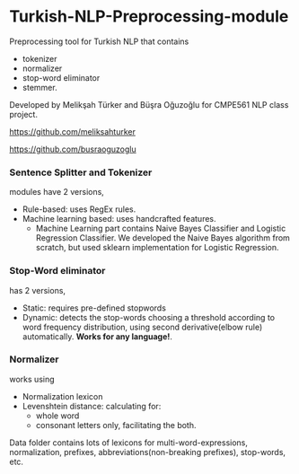 # Turkish-NLP-Preprocessing-module
Preprocessing tool for Turkish NLP that contains
- tokenizer
- normalizer
- stop-word eliminator
- stemmer.

Developed by Melikşah Türker and Büşra Oğuzoğlu for CMPE561 NLP class project.

https://github.com/meliksahturker

https://github.com/busraoguzoglu

### Sentence Splitter and Tokenizer 
modules have 2 versions, 
- Rule-based: uses RegEx rules.
- Machine learning based: uses handcrafted features.
  - Machine Learning part contains Naive Bayes Classifier and Logistic Regression Classifier. We developed the Naive Bayes algorithm from scratch, but used sklearn implementation for Logistic Regression.

### Stop-Word eliminator 
has 2 versions, 
- Static: requires pre-defined stopwords
- Dynamic: detects the stop-words choosing a threshold according to word frequency distribution, using second derivative(elbow rule) automatically. <strong>Works for any language!</strong>.

### Normalizer 
works using 
- Normalization lexicon
- Levenshtein distance: calculating for:
  - whole word
  - consonant letters only, facilitating the both.

Data folder contains lots of lexicons for multi-word-expressions, normalization, prefixes, abbreviations(non-breaking prefixes), stop-words, etc.
